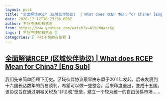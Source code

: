 ```yaml
---
layout: post
title: "全面解读RCEP (区域伙伴协议)  | What does RCEP Mean for China? [Eng Sub]"
date: 2020-12-12T18:23:56.000Z
author: 不吐不快的有货君
from: https://www.youtube.com/watch?v=AltLWWareKc
tags: [ 不吐不快的有货君 ]
categories: [ 不吐不快的有货君 ]
---
```

<!--1607797436000-->
[全面解读RCEP (区域伙伴协议)  | What does RCEP Mean for China? [Eng Sub]](https://www.youtube.com/watch?v=AltLWWareKc)
------

<div>
我们先来简单回顾下历史。区域伙伴协议最早由东盟于2011年发起，后来发展到十六国长达数年的贸易谈判，希望可以做一些整合。后来印度退出，变成十五国。该协议旨在通过削减关税及“非关税”壁垒，建立一个较为统一的自由贸易市场……
</div>
